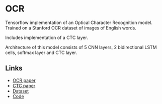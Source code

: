 # OCR
Tensorflow implementation of an Optical Character Recognition model. Trained on a Stanford OCR dataset of images of English words.

Includes implementation of a CTC layer.

Architecture of this model consists of 5 CNN layers, 2 bidirectional LSTM cells, softmax layer and CTC layer.

## Links
* [OCR paper](https://arxiv.org/pdf/1507.05717v1.pdf)
* [CTC paper](https://www.cs.toronto.edu/~graves/icml_2006.pdf)
* [Dataset](http://ai.stanford.edu/~btaskar/ocr/)
* [Code](https://github.com/IlliaOl/OCR/blob/main/Handwriting_Recognition.ipynb)
